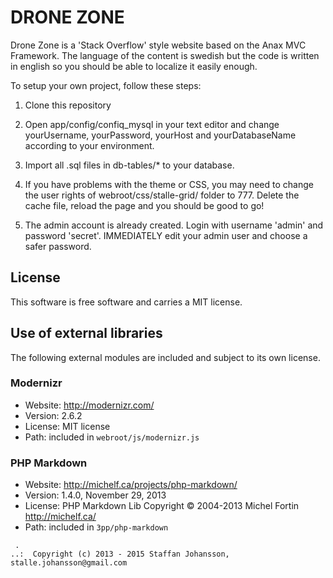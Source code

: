 DRONE ZONE
=========

Drone Zone is a 'Stack Overflow' style website based on the Anax MVC Framework. 
The language of the content is swedish but the code is written in english so you
should be able to localize it easily enough.

To setup your own project, follow these steps:

1. Clone this repository

2. Open app/config/confiq_mysql in your text editor and change
yourUsername, yourPassword, yourHost and yourDatabaseName according to your environment.

3. Import all .sql files in db-tables/* to your database.

4. If you have problems with the theme or CSS, you may need to change the user rights 
of webroot/css/stalle-grid/ folder to 777. Delete the cache file, reload the page and
you should be good to go!

5. The admin account is already created. Login with username 'admin' and password 'secret'.
IMMEDIATELY edit your admin user and choose a safer password.


License
------------------

This software is free software and carries a MIT license.



Use of external libraries
-----------------------------------

The following external modules are included and subject to its own license.



### Modernizr
* Website: http://modernizr.com/
* Version: 2.6.2
* License: MIT license
* Path: included in `webroot/js/modernizr.js`



### PHP Markdown
* Website: http://michelf.ca/projects/php-markdown/
* Version: 1.4.0, November 29, 2013
* License: PHP Markdown Lib Copyright © 2004-2013 Michel Fortin http://michelf.ca/
* Path: included in `3pp/php-markdown`

```
 .  
..:  Copyright (c) 2013 - 2015 Staffan Johansson, stalle.johansson@gmail.com
```
